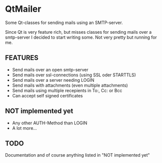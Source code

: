 QtMailer
========

Some Qt-classes for sending mails using an SMTP-server.

Since Qt is very feature rich, but misses classes for sending mails over a smtp-server I decided to start writing some. Not very pretty but running for me.

FEATURES
--------
* Send mails over an open smtp-server
* Send mails over ssl-connections (using SSL oder STARTTLS)
* Send mails over a server needing LOGIN
* Send mails with attachments (even multiple attachments)
* Send mails using multiple recepients in To:, Cc: or Bcc
* Can accept self signed certificates

NOT implemented yet
-------------------
* Any other AUTH-Method than LOGIN
* A lot more...

TODO
----
Documentation and of course anything listed in "NOT implemented yet"
